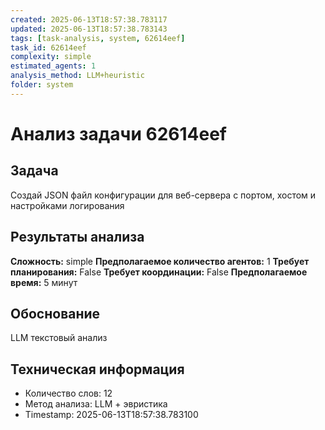 ```yaml
---
created: 2025-06-13T18:57:38.783117
updated: 2025-06-13T18:57:38.783143
tags: [task-analysis, system, 62614eef]
task_id: 62614eef
complexity: simple
estimated_agents: 1
analysis_method: LLM+heuristic
folder: system
---
```


# Анализ задачи 62614eef

## Задача
Создай JSON файл конфигурации для веб-сервера с портом, хостом и настройками логирования

## Результаты анализа

**Сложность:** simple
**Предполагаемое количество агентов:** 1
**Требует планирования:** False
**Требует координации:** False
**Предполагаемое время:** 5 минут

## Обоснование
LLM текстовый анализ

## Техническая информация
- Количество слов: 12
- Метод анализа: LLM + эвристика
- Timestamp: 2025-06-13T18:57:38.783100
